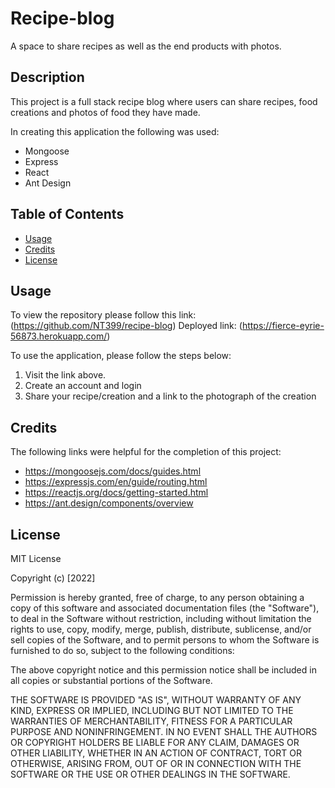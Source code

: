 # Recipe-blog
A space to share recipes as well as the end products with photos.

## Description

This project is a full stack recipe blog where users can share recipes, food creations and photos of food they have made. 

In creating this application the following was used:
- Mongoose 
- Express
- React
- Ant Design

## Table of Contents

- [Usage](#usage)
- [Credits](#credits)
- [License](#license)


## Usage

To view the repository please follow this link: (https://github.com/NT399/recipe-blog)
Deployed link: (https://fierce-eyrie-56873.herokuapp.com/)

To use the application, please follow the steps below:
1. Visit the link above.
2. Create an account and login
3. Share your recipe/creation and a link to the photograph of the creation

## Credits

The following links were helpful for the completion of this project:
- https://mongoosejs.com/docs/guides.html
- https://expressjs.com/en/guide/routing.html
- https://reactjs.org/docs/getting-started.html
- https://ant.design/components/overview


## License

MIT License

Copyright (c) [2022]

Permission is hereby granted, free of charge, to any person obtaining a copy
of this software and associated documentation files (the "Software"), to deal
in the Software without restriction, including without limitation the rights
to use, copy, modify, merge, publish, distribute, sublicense, and/or sell
copies of the Software, and to permit persons to whom the Software is
furnished to do so, subject to the following conditions:

The above copyright notice and this permission notice shall be included in all
copies or substantial portions of the Software.

THE SOFTWARE IS PROVIDED "AS IS", WITHOUT WARRANTY OF ANY KIND, EXPRESS OR
IMPLIED, INCLUDING BUT NOT LIMITED TO THE WARRANTIES OF MERCHANTABILITY,
FITNESS FOR A PARTICULAR PURPOSE AND NONINFRINGEMENT. IN NO EVENT SHALL THE
AUTHORS OR COPYRIGHT HOLDERS BE LIABLE FOR ANY CLAIM, DAMAGES OR OTHER
LIABILITY, WHETHER IN AN ACTION OF CONTRACT, TORT OR OTHERWISE, ARISING FROM,
OUT OF OR IN CONNECTION WITH THE SOFTWARE OR THE USE OR OTHER DEALINGS IN THE
SOFTWARE.
